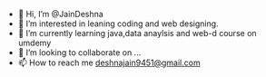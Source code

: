 - 👋 Hi, I’m @JainDeshna
- 👀 I’m interested in leaning coding and web designing.
- 🌱 I’m currently learning java,data anaylsis and web-d course on umdemy
- 💞️ I’m looking to collaborate on ...
- 📫 How to reach me deshnajain9451@gmail.com

<!---
JainDeshna/JainDeshna is a ✨ special ✨ repository because its `README.md` (this file) appears on your GitHub profile.
You can click the Preview link to take a look at your changes.
--->

